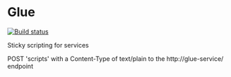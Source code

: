 Glue
====
[![Build status](https://travis-ci.org/timothy-r/Glue.svg?branch=master)](https://travis-ci.irg/timothy-r/Glue)

Sticky scripting for services

POST 'scripts' with a Content-Type of text/plain to the http://glue-service/ endpoint
